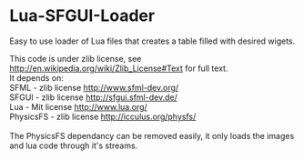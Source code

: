Lua-SFGUI-Loader
================
Easy to use loader of Lua files that creates a table filled with desired wigets.

This code is under zlib license, see http://en.wikipedia.org/wiki/Zlib_License#Text for full text. <br />
It depends on: <br />
SFML - zlib license http://www.sfml-dev.org/  <br />
SFGUI - zlib license http://sfgui.sfml-dev.de/ <br />
Lua - Mit license http://www.lua.org/ <br />
PhysicsFS - zlib license http://icculus.org/physfs/ <br />
 <br />
The PhysicsFS dependancy can be removed easily, it only loads the images and lua code through it's streams.
